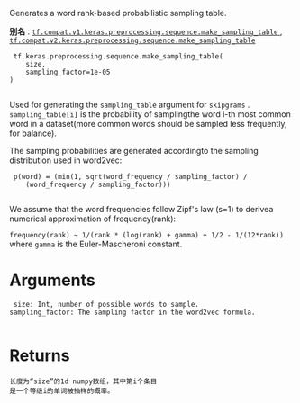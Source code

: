 Generates a word rank-based probabilistic sampling table.

**别名** : [ `tf.compat.v1.keras.preprocessing.sequence.make_sampling_table` ](/api_docs/python/tf/keras/preprocessing/sequence/make_sampling_table), [ `tf.compat.v2.keras.preprocessing.sequence.make_sampling_table` ](/api_docs/python/tf/keras/preprocessing/sequence/make_sampling_table)

```
 tf.keras.preprocessing.sequence.make_sampling_table(
    size,
    sampling_factor=1e-05
)
 
```

Used for generating the  `sampling_table`  argument for  `skipgrams` . `sampling_table[i]`  is the probability of samplingthe word i-th most common word in a dataset(more common words should be sampled less frequently, for balance).

The sampling probabilities are generated accordingto the sampling distribution used in word2vec:

```
 p(word) = (min(1, sqrt(word_frequency / sampling_factor) /
    (word_frequency / sampling_factor)))
 
```

We assume that the word frequencies follow Zipf's law (s=1) to derivea numerical approximation of frequency(rank):

 `frequency(rank) ~ 1/(rank * (log(rank) + gamma) + 1/2 - 1/(12*rank))` where  `gamma`  is the Euler-Mascheroni constant.

# Arguments


```
 size: Int, number of possible words to sample.
sampling_factor: The sampling factor in the word2vec formula.
 
```

# Returns


```
长度为“size”的1d numpy数组，其中第i个条目
是一个等级i的单词被抽样的概率。
 
```

